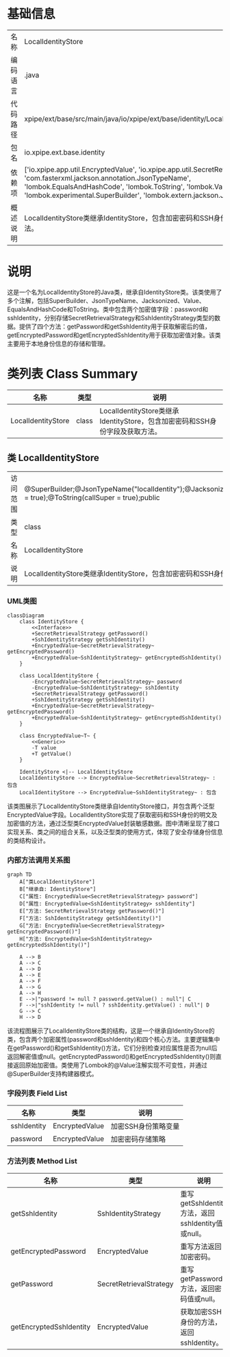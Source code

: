# 基础信息

|      |      |
|------|------|
| 名称 | LocalIdentityStore |
| 编码语言 | .java |
| 代码路径 | xpipe/ext/base/src/main/java/io/xpipe/ext/base/identity/LocalIdentityStore.java |
| 包名 | io.xpipe.ext.base.identity |
| 依赖项 | ['io.xpipe.app.util.EncryptedValue', 'io.xpipe.app.util.SecretRetrievalStrategy', 'com.fasterxml.jackson.annotation.JsonTypeName', 'lombok.EqualsAndHashCode', 'lombok.ToString', 'lombok.Value', 'lombok.experimental.SuperBuilder', 'lombok.extern.jackson.Jacksonized'] |
| 概述说明 | LocalIdentityStore类继承IdentityStore，包含加密密码和SSH身份字段及对应方法。 |

# 说明

这是一个名为LocalIdentityStore的Java类，继承自IdentityStore类。该类使用了多个注解，包括SuperBuilder、JsonTypeName、Jacksonized、Value、EqualsAndHashCode和ToString。类中包含两个加密值字段：password和sshIdentity，分别存储SecretRetrievalStrategy和SshIdentityStrategy类型的数据。提供了四个方法：getPassword和getSshIdentity用于获取解密后的值，getEncryptedPassword和getEncryptedSshIdentity用于获取加密值对象。该类主要用于本地身份信息的存储和管理。

# 类列表 Class Summary

| 名称   | 类型  | 说明 |
|-------|------|-------------|
| LocalIdentityStore | class | LocalIdentityStore类继承IdentityStore，包含加密密码和SSH身份字段及获取方法。 |



## 类 LocalIdentityStore

|      |      |
|------|------|
| 访问范围 | @SuperBuilder;@JsonTypeName("localIdentity");@Jacksonized;@Value;@EqualsAndHashCode(callSuper = true);@ToString(callSuper = true);public |
| 类型 | class |
| 名称 | LocalIdentityStore |
| 说明 | LocalIdentityStore类继承IdentityStore，包含加密密码和SSH身份字段及获取方法。 |


### UML类图

```mermaid
classDiagram
    class IdentityStore {
        <<Interface>>
        +SecretRetrievalStrategy getPassword()
        +SshIdentityStrategy getSshIdentity()
        +EncryptedValue~SecretRetrievalStrategy~ getEncryptedPassword()
        +EncryptedValue~SshIdentityStrategy~ getEncryptedSshIdentity()
    }

    class LocalIdentityStore {
        -EncryptedValue~SecretRetrievalStrategy~ password
        -EncryptedValue~SshIdentityStrategy~ sshIdentity
        +SecretRetrievalStrategy getPassword()
        +SshIdentityStrategy getSshIdentity()
        +EncryptedValue~SecretRetrievalStrategy~ getEncryptedPassword()
        +EncryptedValue~SshIdentityStrategy~ getEncryptedSshIdentity()
    }

    class EncryptedValue~T~ {
        <<Generic>>
        -T value
        +T getValue()
    }

    IdentityStore <|-- LocalIdentityStore
    LocalIdentityStore --> EncryptedValue~SecretRetrievalStrategy~ : 包含
    LocalIdentityStore --> EncryptedValue~SshIdentityStrategy~ : 包含
```

该类图展示了LocalIdentityStore类继承自IdentityStore接口，并包含两个泛型EncryptedValue字段。LocalIdentityStore实现了获取密码和SSH身份的明文及加密值的方法，通过泛型类EncryptedValue封装敏感数据。图中清晰呈现了接口实现关系、类之间的组合关系，以及泛型类的使用方式，体现了安全存储身份信息的类结构设计。


### 内部方法调用关系图

```mermaid
graph TD
    A["类LocalIdentityStore"]
    B["继承自: IdentityStore"]
    C["属性: EncryptedValue<SecretRetrievalStrategy> password"]
    D["属性: EncryptedValue<SshIdentityStrategy> sshIdentity"]
    E["方法: SecretRetrievalStrategy getPassword()"]
    F["方法: SshIdentityStrategy getSshIdentity()"]
    G["方法: EncryptedValue<SecretRetrievalStrategy> getEncryptedPassword()"]
    H["方法: EncryptedValue<SshIdentityStrategy> getEncryptedSshIdentity()"]

    A --> B
    A --> C
    A --> D
    A --> E
    A --> F
    A --> G
    A --> H
    E -->|"password != null ? password.getValue() : null"| C
    F -->|"sshIdentity != null ? sshIdentity.getValue() : null"| D
    G --> C
    H --> D
```

该流程图展示了LocalIdentityStore类的结构，这是一个继承自IdentityStore的类，包含两个加密属性(password和sshIdentity)和四个核心方法。主要逻辑集中在getPassword()和getSshIdentity()方法，它们分别检查对应属性是否为null后返回解密值或null。getEncryptedPassword()和getEncryptedSshIdentity()则直接返回原始加密值。类使用了Lombok的@Value注解实现不可变性，并通过@SuperBuilder支持构建器模式。

### 字段列表 Field List

| 名称  | 类型  | 说明 |
|-------|-------|------|
| sshIdentity | EncryptedValue<SshIdentityStrategy> | 加密SSH身份策略变量 |
| password | EncryptedValue<SecretRetrievalStrategy> | 加密密码存储策略 |

### 方法列表 Method List

| 名称  | 类型  | 说明 |
|-------|-------|------|
| getSshIdentity | SshIdentityStrategy | 重写getSshIdentity方法，返回sshIdentity值或null。 |
| getEncryptedPassword | EncryptedValue<SecretRetrievalStrategy> | 重写方法返回加密密码。 |
| getPassword | SecretRetrievalStrategy | 重写getPassword方法，返回密码值或null。 |
| getEncryptedSshIdentity | EncryptedValue<SshIdentityStrategy> | 获取加密SSH身份的方法，返回sshIdentity。 |




